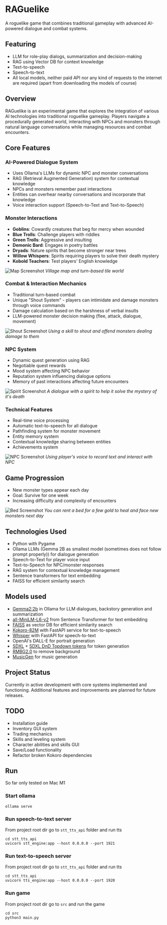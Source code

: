 # RAGuelike

A roguelike game that combines traditional gameplay with advanced AI-powered dialogue and combat systems.

## Featuring
- LLM for role-play dialogs, summarization and decision-making
- RAG using Vector DB for context knowledge
- Text-to-speech
- Speech-to-text
- All local models, neither paid API nor any kind of requests to the internet are required (apart from downloading the models of course)

## Overview

RAGuelike is an experimental game that explores the integration of various AI technologies into traditional roguelike gameplay. Players navigate a procedurally generated world, interacting with NPCs and monsters through natural language conversations while managing resources and combat encounters.

## Core Features

### AI-Powered Dialogue System
- Uses Ollama's LLMs for dynamic NPC and monster conversations
- RAG (Retrieval Augmented Generation) system for contextual knowledge
- NPCs and monsters remember past interactions
- Entities can overhear nearby conversations and incorporate that knowledge
- Voice interaction support (Speech-to-Text and Text-to-Speech)

### Monster Interactions
- **Goblins**: Cowardly creatures that beg for mercy when wounded
- **Blue Trolls**: Challenge players with riddles
- **Green Trolls**: Aggressive and insulting
- **Demonic Bard**: Engages in poetry battles
- **Dryads**: Nature spirits that become stronger near trees
- **Willow Whispers**: Spirits requiring players to solve their death mystery
- **Kobold Teachers**: Test players' English knowledge

![Map Screenshot](src/assets/screenshots/map_shot.png)
*Village map and turn-based tile world*

### Combat & Interaction Mechanics
- Traditional turn-based combat
- Unique "Shout System" - players can intimidate and damage monsters through voice commands
- Damage calculation based on the harshness of verbal insults
- LLM-powered monster decision making (flee, attack, dialogue, movement)


![Shout Screenshot](src/assets/screenshots/offence_skill_shot.png)
*Using a skill to shout and offend monsters dealing damage to them*


### NPC System
- Dynamic quest generation using RAG
- Negotiable quest rewards
- Mood system affecting NPC behavior
- Reputation system influencing dialogue options
- Memory of past interactions affecting future encounters


![Spirit Screenshot](src/assets/screenshots/dialogue_shot.png)
*A dialogue with a spirit to help it solve the mystery of it's death*

### Technical Features
- Real-time voice processing
- Automatic text-to-speech for all dialogue
- Pathfinding system for monster movement
- Entity memory system
- Contextual knowledge sharing between entities
- Achievements system


![NPC Screenshot](src/assets/screenshots/dialogue2_shot.png)
*Using player's voice to record text and interact with NPC*

## Game Progression
- New monster types appear each day
- Goal: Survive for one week
- Increasing difficulty and complexity of encounters


![Bed Screenshot](src/assets/screenshots/bed_shot.png)
*You can rent a bed for a few gold to heal and face new monsters next day*

## Technologies Used
- Python with Pygame
- Ollama LLMs (Gemma 2B as smallest model (sometimes does not follow prompt properly)) for dialogue generation
- Speech-to-Text for player voice input
- Text-to-Speech for NPC/monster responses
- RAG system for contextual knowledge management
- Sentence transformers for text embedding
- FAISS for efficient similarity search

## Models used
- [Gemma2:2b](https://ollama.com/library/gemma:2b) in Ollama for LLM dialogues, backstory generation and summarization
- [all-MiniLM-L6-v2](https://huggingface.co/sentence-transformers/all-MiniLM-L6-v2) from Sentence Transformer for text embedding
- [FAISS](https://pypi.org/project/faiss-cpu/) as vector DB for efficient similarity search
- [Kokoro-82M](https://github.com/hexgrad/kokoro) with FastAPI service for text-to-speech
- [Whisper](https://huggingface.co/openai/whisper-tiny) with FastAPI for speech-to-text
- OpenAI's DALL-E for portrait generation
- [SDXL](https://huggingface.co/stabilityai/stable-diffusion-xl-base-1.0) + [SDXL DnD Topdown tokens](https://civitai.com/models/444159/sdxl-dnd-topdown-tokens) for token generation
- [RMBG2.0](https://huggingface.co/briaai/RMBG-2.0) to remove background
- [MusicGen](https://github.com/facebookresearch/audiocraft) for music generation


## Project Status
Currently in active development with core systems implemented and functioning. Additional features and improvements are planned for future releases.


## TODO
- Installation guide
- Inventory GUI system
- Trading mechanics
- Skills and leveling system
- Character abilities and skills GUI
- Save/Load functionality
- Refactor broken Kokoro dependencies


## Run

So far only tested on Mac M1

### Start ollama
```
ollama serve
```

### Run speech-to-text server
From project root dir go to `stt_tts_api` folder and run tts
```
cd stt_tts_api
uvicorn stt_engine:app --host 0.0.0.0 --port 1921
```


### Run text-to-speech server

From project root dir go to `stt_tts_api` folder and run tts
```
cd stt_tts_api
uvicorn tts_engine:app --host 0.0.0.0 --port 1920
```

### Run game

From project root dir go to `src` and run the game 
```
cd src
python3 main.py
```